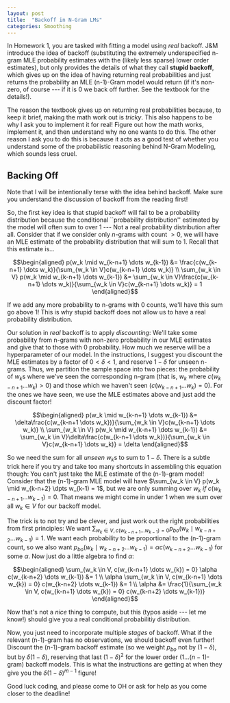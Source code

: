 ```yaml
---
layout: post
title:  "Backoff in N-Gram LMs"
categories: Smoothing
---
```

In Homework 1, you are tasked with fitting a model using *real* backoff. J&M introduce the idea of backoff (substituting the extremely underspecified n-gram MLE probability estimates with the (likely less sparse) lower order estimates), but only provides the details of what they call **stupid backoff**, which gives up on the idea of having returning real probabilities and just returns the probability an MLE (n-1)-Gram model would return (if it's non-zero, of course --- if it is 0 we back off further. See the textbook for the details!). 

The reason the textbook gives up on returning real probabilities because, to keep it brief, making the math work out is *tricky*. This also happens to be why I ask you to implement it for real! Figure out how the math works, implement it, and then understand why no one wants to do this. The other reason I ask you to do this is because it acts as a good test of whether you understand some of the probabilistic reasoning behind N-Gram Modeling, which sounds less cruel. 

## Backing Off

Note that I will be intentionally terse with the idea behind backoff. Make sure you understand the discussion of backoff from the reading first!

So, the first key idea is that stupid backoff will fail to be a probability distribution because the conditional ``probability distribution'' estimated by the model will often sum to over $1$ --- Not a real probability distribution after all. Consider that if we consider only $n$-grams with count $>0$, we will have an MLE estimate of the probability distribution that will sum to 1. Recall that this estimate is...

$$\begin{aligned}
p(w_k \mid w_{k-n+1} \dots w_{k-1}) &= \frac{c(w_{k-n+1} \dots w_k)}{\sum_{w_k \in V}c(w_{k-n+1} \dots w_k)}  \\
\sum_{w_k \in V} p(w_k \mid w_{k-n+1} \dots w_{k-1}) &= \sum_{w_k \in V}\frac{c(w_{k-n+1} \dots w_k)}{\sum_{w_k \in V}c(w_{k-n+1} \dots w_k)} = 1
\end{aligned}$$

If we add any more probability to n-grams with $0$ counts, we'll have this sum go above 1! This is why stupid backoff does not allow us to have a real probability distribution.

Our solution in *real* backoff is to apply *discounting*: We'll take some probability from n-grams with non-zero probability in our MLE estimates and give that to those with 0 probability. How much we reserve will be a hyperparameter of our model. In the instructions, I suggest you discount the MLE estimates by a factor of $0 < \delta < 1$, and reserve $1 - \delta$ for unseen n-grams. Thus, we partition the sample space into two pieces: the probability of $w_k$s where we've seen the corresponding n-gram (that is, $w_k$ where $c(w_{k-n+1} \dots w_{k}) > 0$) and those which we haven't seen ($c(w_{k-n+1}\dots w_k) = 0$). For the ones we have seen, we use the MLE estimates above and just add the discount factor!

$$\begin{aligned}
p(w_k \mid w_{k-n+1} \dots w_{k-1}) &= \delta\frac{c(w_{k-n+1 \dots w_k})}{\sum_{w_k \in V}c(w_{k-n+1} \dots w_k)}  \\
\sum_{w_k \in V} p(w_k \mid w_{k-n+1} \dots w_{k-1}) &= \sum_{w_k \in V}\delta\frac{c(w_{k-n+1 \dots w_k})}{\sum_{w_k \in V}c(w_{k-n+1} \dots w_k)} = \delta
\end{aligned}$$

So we need the sum for all *unseen* $w_k$s to sum to $1-\delta$. There is a subtle trick here if you try and take too many shortcuts in assembling this equation though: You can't just take the MLE estimate of the (n-1)-gram model! Consider that the (n-1)-gram MLE model will have $\sum_{w_k \in V} p(w_k \mid w_{k-n+2} \dpts w_{k-1) = 1$, but we are only summing over $w_k$ *if* $c(w_{k-n+1} \dots w_{k-1}) = 0$. That means we might come in under $1$ when we sum over all $w_k \in V$ for our backoff model. 

The trick is to not try and be clever, and just work out the right probabilities from first principles: We want $\sum_{w_k \in V, c(w_{k-n+1} \dots w_{k-1}) = 0} p_{bo}(w_k \mid w_{k-n+2} \dots w_{k-1}) = 1$. We want each probability to be proportional to the (n-1)-gram count, so we also want $p_{bo}(w_k \mid w_{k-n+2} \dots w_{k-1}) = \alpha c(w_{k-n+2} \dots w_{k-1})$ for some $\alpha$. Now just do a little algebra to find $\alpha$:

$$\begin{aligned}
    \sum_{w_k \in V, c(w_{k-n+1} \dots w_{k}) = 0} \alpha c(w_{k-n+2} \dots w_{k-1}) &= 1 \\
    \alpha \sum_{w_k \in V, c(w_{k-n+1} \dots w_{k}) = 0} c(w_{k-n+2} \dots w_{k-1}) &= 1 \\
    \alpha &= \frac{1}{\sum_{w_k \in V, c(w_{k-n+1} \dots w_{k}) = 0} c(w_{k-n+2} \dots w_{k-1})} 
\end{aligned}$$

Now that's not a *nice* thing to compute, but this (typos aside --- let me know!) should give you a real conditional probabilitiy distribution. 

Now, you just need to incorporate multiple *stages* of backoff. What if the relevant (n-1)-gram has no observations, we should backoff even further! Discount the (n-1)-gram backoff estimate (so we weight $p_{bo}$ not by $(1-\delta)$, but by $\delta(1-\delta)$, reserving that last $(1-\delta)^2$ for the lower order ($1\dots(n-1)$-gram) backoff models. This is what the instructions are getting at when they give you the $\delta(1-\delta)^{m-1}$ figure! 

Good luck coding, and please come to OH or ask for help as you come closer to the deadline!
